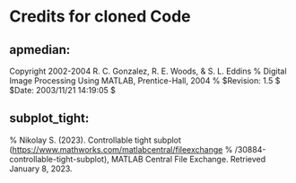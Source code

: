 # Credits for cloned Code

## apmedian: 
Copyright 2002-2004 R. C. Gonzalez, R. E. Woods, & S. L. Eddins
%   Digital Image Processing Using MATLAB, Prentice-Hall, 2004
%   $Revision: 1.5 $  $Date: 2003/11/21 14:19:05 $

## subplot_tight: 
% Nikolay S. (2023). Controllable tight subplot (https://www.mathworks.com/matlabcentral/fileexchange
% /30884-controllable-tight-subplot), MATLAB Central File Exchange. Retrieved January 8, 2023. 
